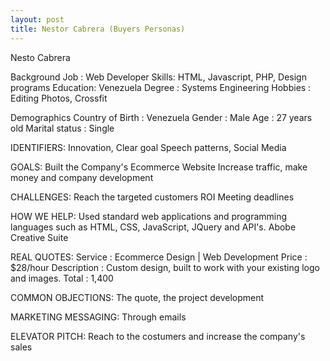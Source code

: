 ```yaml
---
layout: post
title: Nestor Cabrera (Buyers Personas)
---
```


Nesto Cabrera


Background
Job : Web Developer
Skills: HTML, Javascript, PHP, Design programs
Education: Venezuela 
Degree : Systems Engineering
Hobbies :  Editing Photos, Crossfit

Demographics
Country of Birth : Venezuela
Gender : Male
Age : 27 years old
Marital status : Single 


IDENTIFIERS:
Innovation, Clear goal
Speech patterns, Social Media

GOALS:
Built the Company's Ecommerce Website
Increase traffic, make money and company development

CHALLENGES:
Reach the targeted customers
ROI
Meeting deadlines

HOW WE HELP:
Used standard web applications and programming 
languages such as HTML, CSS, JavaScript, JQuery and API's.
Abobe Creative Suite


REAL QUOTES:
Service : Ecommerce Design | Web Development  Price : $28/hour
Description : Custom design, built to work with your existing logo and images.
Total : 1,400

COMMON OBJECTIONS:
The quote, the project development

MARKETING MESSAGING:
Through emails

ELEVATOR PITCH:
Reach to the costumers and  increase the company's sales 
